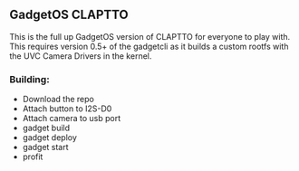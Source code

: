 ## GadgetOS CLAPTTO

This is the full up GadgetOS version of CLAPTTO for everyone to play with.  This requires version 0.5+ of the gadgetcli as it builds a custom rootfs with the UVC Camera Drivers in the kernel.

### Building:
* Download the repo
* Attach button to I2S-D0
* Attach camera to usb port
* gadget build
* gadget deploy
* gadget start
* profit

